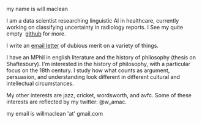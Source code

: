 <p>my name is will maclean</p>
<p>I am a data scientist researching linguistic AI in healthcare, currently working on classifying uncertainty in radiology reports. I See my quite empty &nbsp;<a href="https://github.com/willmaclean">github</a>&nbsp;for more.&nbsp;</p>

<p>I write an <a href="https://walfred.substack.com/">email letter</a>&nbsp;of dubious merit on a variety of things.</p>
<p>I have an MPhil in english literature and the history of philosophy (thesis on Shaftesbury). I'm interested in the history of philosophy, with a particular focus on the 18th century. I study how what counts as argument, persuasion, and understanding look different in different cultural and intellectual circumstances.&nbsp;</p>
<p>My other interests are jazz, cricket, wordsworth, and avfc. Some of these interests are reflected by my twitter: @w_amac.</p>
<p>my email is willmaclean 'at' gmail.com</p>
<p>&nbsp;</p>
<p><strong>&nbsp;</strong></p>
